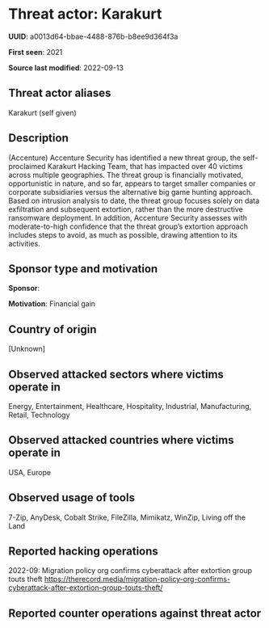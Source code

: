 # Threat actor: Karakurt

**UUID**: a0013d64-bbae-4488-876b-b8ee9d364f3a

**First seen**: 2021

**Source last modified**: 2022-09-13

## Threat actor aliases

Karakurt (self given)

## Description

(Accenture) Accenture Security has identified a new threat group, the self-proclaimed Karakurt Hacking Team, that has impacted over 40 victims across multiple geographies. The threat group is financially motivated, opportunistic in nature, and so far, appears to target smaller companies or corporate subsidiaries versus the alternative big game hunting approach. Based on intrusion analysis to date, the threat group focuses solely on data exfiltration and subsequent extortion, rather than the more destructive ransomware deployment. In addition, Accenture Security assesses with moderate-to-high confidence that the threat group’s extortion approach includes steps to avoid, as much as possible, drawing attention to its activities.

## Sponsor type and motivation

**Sponsor**: 

**Motivation**: Financial gain


## Country of origin

[Unknown]

## Observed attacked sectors where victims operate in

Energy, Entertainment, Healthcare, Hospitality, Industrial, Manufacturing, Retail, Technology

## Observed attacked countries where victims operate in

USA, Europe

## Observed usage of tools

7-Zip, AnyDesk, Cobalt Strike, FileZilla, Mimikatz, WinZip, Living off the Land

## Reported hacking operations

2022-09: Migration policy org confirms cyberattack after extortion group touts theft
https://therecord.media/migration-policy-org-confirms-cyberattack-after-extortion-group-touts-theft/

## Reported counter operations against threat actor





